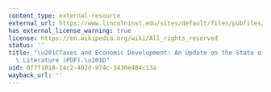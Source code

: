 ```yaml
---
content_type: external-resource
external_url: https://www.lincolninst.edu/sites/default/files/pubfiles/hanson_wp19ah2.pdf
has_external_license_warning: true
license: https://en.wikipedia.org/wiki/All_rights_reserved
status: ''
title: "\u201CTaxes and Economic Development: An Update on the State of the Economics\
  \ Literature (PDF).\u201D"
uid: 0f7f1018-14c2-402d-974c-3430e404c13a
wayback_url: ''
---
```

